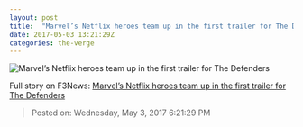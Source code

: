 ```yaml
---
layout: post
title:  "Marvel’s Netflix heroes team up in the first trailer for The Defenders"
date: 2017-05-03 13:21:29Z
categories: the-verge
---
```


![Marvel’s Netflix heroes team up in the first trailer for The Defenders](https://cdn0.vox-cdn.com/thumbor/tNd-5XUVQfpy22G6CWzEl70h6Yc=/5x0:1265x709/1600x900/cdn0.vox-cdn.com/uploads/chorus_image/image/54597885/Screen_Shot_2017_05_03_at_8.23.15_AM__2_.1493817689.png)




Full story on F3News: [Marvel’s Netflix heroes team up in the first trailer for The Defenders](http://www.f3nws.com/n/3PXCzG)

> Posted on: Wednesday, May 3, 2017 6:21:29 PM
